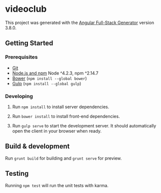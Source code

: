 # videoclub

This project was generated with the [Angular Full-Stack Generator](https://github.com/DaftMonk/generator-angular-fullstack) version 3.8.0.

## Getting Started

### Prerequisites

- [Git](https://git-scm.com/)
- [Node.js and npm](nodejs.org) Node ^4.2.3, npm ^2.14.7
- [Bower](bower.io) (`npm install --global bower`)
- [Gulp](http://gulpjs.com/) (`npm install --global gulp`)

### Developing

1. Run `npm install` to install server dependencies.

2. Run `bower install` to install front-end dependencies.

3. Run `gulp serve` to start the development server. It should automatically open the client in your browser when ready.

## Build & development

Run `grunt build` for building and `grunt serve` for preview.

## Testing

Running `npm test` will run the unit tests with karma.
